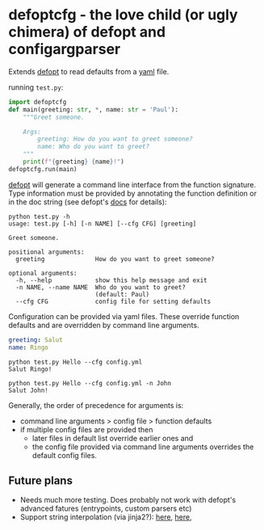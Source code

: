 # defoptcfg - the love child (or ugly chimera) of defopt and configargparser
Extends [defopt](https://github.com/evanunderscore/defopt) to read defaults from a [yaml](https://pyyaml.org) file.

running `test.py`:
```python
import defoptcfg
def main(greeting: str, *, name: str = 'Paul'):
    """Greet someone.

    Args:
        greeting: How do you want to greet someone?
        name: Who do you want to greet?
    """
    print(f"{greeting} {name}!")
defoptcfg.run(main)
```

[defopt](https://github.com/evanunderscore/defopt) will generate a command line interface from the function signature. Type information must be provided by annotating the function definition or in the doc string (see defopt's [docs](http://defopt.readthedocs.io/en/latest/) for details):
```shell
python test.py -h
usage: test.py [-h] [-n NAME] [--cfg CFG] [greeting]

Greet someone.

positional arguments:
  greeting              How do you want to greet someone?

optional arguments:
  -h, --help            show this help message and exit
  -n NAME, --name NAME  Who do you want to greet?
                        (default: Paul)
  --cfg CFG             config file for setting defaults
```
Configuration can be provided via yaml files. These override function defaults and are overridden by command line arguments.
```yaml
greeting: Salut
name: Ringo
```

```shell
python test.py Hello --cfg config.yml
Salut Ringo!
```
```shell
python test.py Hello --cfg config.yml -n John
Salut John!
```

Generally, the order of precedence for arguments is:
- command line arguments > config file >  function defaults
- if multiple config files are provided then
    - later files in default list override earlier ones and
    - the config file provided via command line arguments overrides the default config files.

## Future plans
- Needs much more testing. Does probably not work with defopt's advanced fatures (entrypoints, custom parsers etc)
- Support string interpolation (via jinja2?):  [here](http://dontfragment.com/using-python-yaml-and-jinja2-to-generate-config-files/), [here](https://stackoverflow.com/questions/42083616/yaml-and-jinja2-reader),
